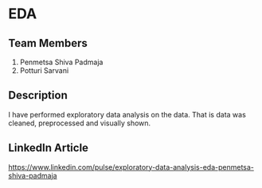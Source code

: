 # EDA

## Team Members
1. Penmetsa Shiva Padmaja
2. Potturi Sarvani

## Description
I have performed exploratory data analysis on the data. That is data was cleaned, preprocessed and visually shown.

## LinkedIn Article
https://www.linkedin.com/pulse/exploratory-data-analysis-eda-penmetsa-shiva-padmaja
